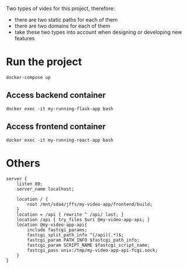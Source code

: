 Two types of vides for this project, therefore:
* there are two static paths for each of them
* there are two domains for each of them
* take these two types into account when designing or developing new features

# Run the project 
```
docker-compose up
```
## Access backend container
```
docker exec -it my-running-flask-app bash
```
## Access frontend container
```
docker exec -it my-running-react-app bash
```
# Others
```
server {
    listen 80;
    server_name localhost;

    location / {
        root /mnt/sda4/jffs/my-video-app/frontend/build;
    }
    location = /api { rewrite ^ /api/ last; }
    location /api { try_files $uri @my-video-app-api; }
    location @my-video-app-api{
        include fastcgi_params;
        fastcgi_split_path_info ^(/api)(.*)$;
        fastcgi_param PATH_INFO $fastcgi_path_info;
        fastcgi_param SCRIPT_NAME $fastcgi_script_name;
        fastcgi_pass unix:/tmp/my-video-app-api-fcgi.sock;
    }
}
```